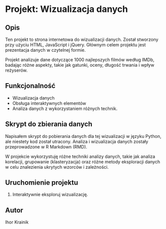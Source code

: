 # Projekt: Wizualizacja danych

## Opis
Ten projekt to strona internetowa do wizualizacji danych. Został stworzony przy użyciu HTML, JavaScript i jQuery. Głównym celem projektu jest prezentacja danych w czytelnej formie.

Projekt analizuje dane dotyczące 1000 najlepszych filmów według IMDb, badając różne aspekty, takie jak gatunki, oceny, długość trwania i wpływ reżyserów.

## Funkcjonalność
- Wizualizacja danych
- Obsługa interaktywnych elementów
- Analiza danych z wykorzystaniem różnych technik.

## Skrypt do zbierania danych
Napisałem skrypt do pobierania danych dla tej wizualizacji w języku Python, ale niestety kod został utracony. Analiza i wizualizacja danych zostały przeprowadzone w R Markdown (RMD).

W projekcie wykorzystuję różne techniki analizy danych, takie jak analiza korelacji, grupowanie (klasteryzacja) oraz różne metody eksploracji danych w celu znalezienia ukrytych wzorców i zależności.

## Uruchomienie projektu
1. Interaktywnie eksploruj wizualizację.

## Autor
Ihor Krainik


